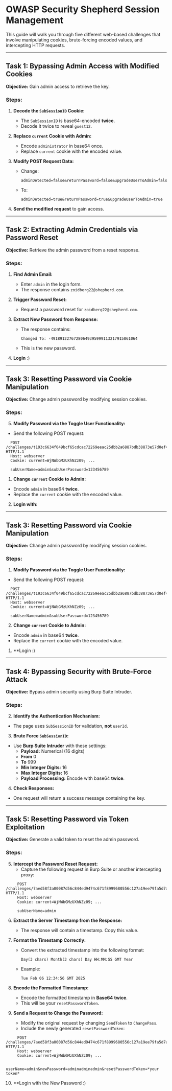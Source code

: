 # OWASP Security Shepherd  Session Management 

This guide will walk you through five different web-based challenges that involve manipulating cookies, brute-forcing encoded values, and intercepting HTTP requests.

---

## **Task 1: Bypassing Admin Access with Modified Cookies**
**Objective:** Gain admin access to retrieve the key.

### **Steps:**
1. **Decode the `SubSessionID` Cookie:**
   - The `SubSessionID` is base64-encoded **twice**.
   - Decode it twice to reveal `guest12`.

2. **Replace `current` Cookie with Admin:**
   - Encode `administrator` in base64 once.
   - Replace `current` cookie with the encoded value.

3. **Modify POST Request Data:**
   - Change:
     ```
     adminDetected=false&returnPassword=false&upgradeUserToAdmin=false
     ```
   - To:
     ```
     adminDetected=true&returnPassword=true&upgradeUserToAdmin=true
     ```

4. **Send the modified request** to gain access.

---

## **Task 2: Extracting Admin Credentials via Password Reset**
**Objective:** Retrieve the admin password from a reset response.

### **Steps:**
1. **Find Admin Email:**
   - Enter `admin` in the login form.
   - The response contains `zoidberg22@shepherd.com`.

2. **Trigger Password Reset:**
   - Request a password reset for `zoidberg22@shepherd.com`.

3. **Extract New Password from Response:**
   - The response contains:  
     ```
     Changed To: -49189122767280649395999113217915861064
     ```
   - This is the new password.

4. **Login** :)

---

## **Task 3: Resetting Password via Cookie Manipulation**
**Objective:** Change admin password by modifying session cookies.

### **Steps:**
5. **Modify Password via the Toggle User Functionality:**
- Send the following POST request:
```http
  POST /challenges/t193c6634f049bcf65cdcac72269eeac25dbb2a6887bdb38873e57d0ef447bc3 HTTP/1.1
  Host: webserver
  Cookie: current=WjNWbGMzUXhNZz09; ...
  
  subUserName=admin&subUserPassword=123456789
```

1. **Change `current` Cookie to Admin:**
- Encode `admin` in base64 **twice**.
- Replace the `current` cookie with the encoded value.

2. **Login with:**

---

## **Task 3: Resetting Password via Cookie Manipulation**
**Objective:** Change admin password by modifying session cookies.

### **Steps:**

1. **Modify Password via the Toggle User Functionality:**
- Send the following POST request:
```http
  POST /challenges/t193c6634f049bcf65cdcac72269eeac25dbb2a6887bdb38873e57d0ef447bc3 HTTP/1.1
  Host: webserver
  Cookie: current=WjNWbGMzUXhNZz09; ...
  
  subUserName=admin&subUserPassword=123456789
```

2. **Change `current` Cookie to Admin:**
- Encode `admin` in base64 **twice**.
- Replace the `current` cookie with the encoded value.

1. **Login :)

---

## **Task 4: Bypassing Security with Brute-Force Attack**
**Objective:** Bypass admin security using Burp Suite Intruder.

### **Steps:**

2. **Identify the Authentication Mechanism:**
- The page uses `SubSessionID` for validation, **not** `userId`.

3. **Brute Force `SubSessionID`:**
- Use **Burp Suite Intruder** with these settings:
  - **Payload:** Numerical (16 digits)
  - **From** 0
  - **To** 999
  - **Min Integer Digits:** 16
  - **Max Integer Digits:** 16
  - **Payload Processing:** Encode with base64 **twice**.

4. **Check Responses:**
- One request will return a success message containing the key.

---

## **Task 5: Resetting Password via Token Exploitation**
**Objective:** Generate a valid token to reset the admin password.

### **Steps:**

5. **Intercept the Password Reset Request:**
   - Capture the following request in Burp Suite or another intercepting proxy:
```http
     POST /challenges/7aed58f3a00087d56c844ed9474c671f8999680556c127a19ee79fa5d7a132e1SendToken HTTP/1.1
     Host: webserver
     Cookie: current=WjNWbGMzUXhNZz09; ...
     
     subUserName=admin
```

6. **Extract the Server Timestamp from the Response:**
   - The response will contain a timestamp. Copy this value.

7. **Format the Timestamp Correctly:**
   - Convert the extracted timestamp into the following format:
     ```
     Day(3 chars) Month(3 chars) Day HH:MM:SS GMT Year
     ```
   - Example:
     ```
     Tue Feb 06 12:34:56 GMT 2025
     ```

8. **Encode the Formatted Timestamp:**
   - Encode the formatted timestamp in **Base64** **twice**.
   - This will be your `resetPasswordToken`.

9. **Send a Request to Change the Password:**
   - Modify the original request by changing `SendToken` to `ChangePass`.
   - Include the newly generated `resetPasswordToken`:
```http
     POST /challenges/7aed58f3a00087d56c844ed9474c671f8999680556c127a19ee79fa5d7a132e1ChangePass HTTP/1.1
     Host: webserver
     Cookie: current=WjNWbGMzUXhNZz09; ...
     
     userName=admin&newPassword=adminadminadmin&resetPasswordToken=*your token*
```

10. **Login with the New Password :)
